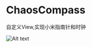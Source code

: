 # ChaosCompass
自定义View,实现小米指南针和时钟

![Alt text](https://github.com/ChaosOctopus/ChaosCompass/blob/master/app/src/main/res/drawable/compass.gif)
